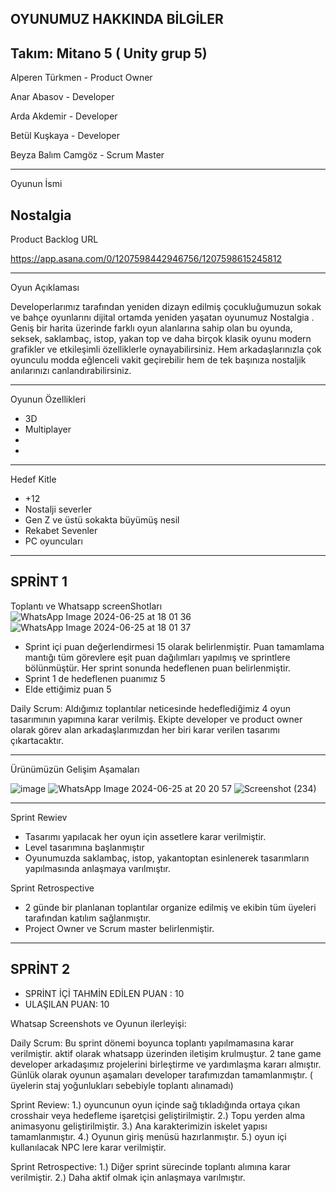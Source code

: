 OYUNUMUZ HAKKINDA BİLGİLER
---------------------------------------------------------------------------------------------------------------------------------------------------------------------------------------------------------------
Takım: Mitano 5 ( Unity grup 5)
---------------------------------------------------------------------------------------------------------------------------------------------------------------------------------------------------------------
Alperen Türkmen - Product Owner
                    
Anar Abasov - Developer
                    
Arda Akdemir - Developer
                    
Betül Kuşkaya - Developer
                    
Beyza Balım Camgöz - Scrum Master

---------------------------------------------------------------------------------------------------------------------------------------------------------------------------------------------------------------
Oyunun İsmi 

Nostalgia
---------------------------------------------------------------------------------------------------------------------------------------------------------------------------------------------------------------
Product Backlog URL

https://app.asana.com/0/1207598442946756/1207598615245812

---------------------------------------------------------------------------------------------------------------------------------------------------------------------------------------------------------------

Oyun Açıklaması

Developerlarımız tarafından yeniden dizayn edilmiş çocukluğumuzun sokak ve bahçe oyunlarını dijital ortamda yeniden yaşatan oyunumuz Nostalgia . Geniş bir harita üzerinde farklı oyun alanlarına sahip olan bu oyunda, seksek, saklambaç, istop, yakan top ve daha birçok klasik oyunu modern grafikler ve etkileşimli özelliklerle oynayabilirsiniz. Hem arkadaşlarınızla çok oyunculu modda eğlenceli vakit geçirebilir hem de tek başınıza nostaljik anılarınızı canlandırabilirsiniz.

------------------------------------------------------------------------------------------------------------------------------------------------------------------------------------------------------------

Oyunun Özellikleri

- 3D
- Multiplayer
- 
-

-------------------------------------------------------------------------------------------------------------------------------------------------------------------------------------------------------------
Hedef Kitle

- +12
- Nostalji severler
- Gen Z ve üstü sokakta büyümüş nesil
- Rekabet Sevenler
- PC oyuncuları

  


 -----------------------------------------------------------------------------------------------------------------------------------------------------------------------------------------------------------

 SPRİNT 1
 ------------------------------------------------------------------------------------------------------------------------------------------------------------------------------------------------------------

Toplantı ve Whatsapp screenShotları
![WhatsApp Image 2024-06-25 at 18 01 36](https://github.com/AlperenTurkmen/Mitano5/assets/163754127/9763a3f5-7c76-4fcd-bf94-a813e68fdfe2)   ![WhatsApp Image 2024-06-25 at 18 01 37](https://github.com/AlperenTurkmen/Mitano5/assets/163754127/0d49a877-ccb7-4420-8e2d-151f80b2347a)


- Sprint içi puan değerlendirmesi 15 olarak belirlenmiştir. Puan tamamlama mantığı tüm görevlere eşit puan dağılımları yapılmış ve sprintlere bölünmüştür. Her sprint sonunda hedeflenen puan belirlenmiştir.
- Sprint 1 de hedeflenen puanımız 5
- Elde ettiğimiz puan 5

Daily Scrum: Aldığımız toplantılar neticesinde hedeflediğimiz 4 oyun tasarımının yapımına karar verilmiş. Ekipte developer ve product owner olarak görev alan arkadaşlarımızdan her biri karar verilen tasarımı çıkartacaktır.

------------------------------------------------------------------------------------------------------------------------------------------------------------------------------------------------------------------------------

Ürünümüzün Gelişim Aşamaları

![image](https://github.com/AlperenTurkmen/Mitano5/assets/163754127/6eb8b04d-7083-4398-ac82-c64911602db2)
![WhatsApp Image 2024-06-25 at 20 20 57](https://github.com/AlperenTurkmen/Mitano5/assets/163754127/e324b6aa-b1f7-4d63-a015-b338a483d073)
![Screenshot (234)](https://github.com/AlperenTurkmen/Mitano5/assets/163754127/df7944eb-f608-48e2-8f99-bee9da7d2641)


------------------------------------------------------------------------------------------------------------------------------------

Sprint Rewiev

* Tasarımı yapılacak her oyun için assetlere karar verilmiştir.
* Level tasarımına başlanmıştır
* Oyunumuzda saklambaç, istop, yakantoptan esinlenerek tasarımların yapılmasında anlaşmaya varılmıştır.

Sprint Retrospective 

* 2 günde bir planlanan toplantılar organize edilmiş ve ekibin tüm üyeleri tarafından katılım sağlanmıştır.
* Project Owner ve Scrum master belirlenmiştir.



-----------------------------------------------------------------------------------------------------------------------

SPRİNT 2
---------------------------------------------------------------------------------------------------------------------

- SPRİNT İÇİ TAHMİN EDİLEN PUAN : 10
- ULAŞILAN PUAN: 10


Whatsap Screenshots ve Oyunun ilerleyişi: 


Daily Scrum: Bu sprint dönemi boyunca toplantı yapılmamasına karar verilmiştir. aktif olarak whatsapp üzerinden iletişim krulmuştur. 2 tane game developer arkadaşımız projelerini birleştirme ve yardımlaşma kararı almıştır. Günlük olarak oyunun aşamaları developer tarafımızdan tamamlanmıştır. ( üyelerin staj yoğunlukları sebebiyle toplantı alınamadı)

Sprint Review: 
1.) oyuncunun oyun içinde sağ tıkladığında ortaya çıkan crosshair veya hedefleme işaretçisi geliştirilmiştir.
2.) Topu yerden alma animasyonu geliştirilmiştir.
3.) Ana karakterimizin iskelet yapısı tamamlanmıştır.
4.) Oyunun giriş menüsü hazırlanmıştır.
5.) oyun içi kullanılacak NPC lere karar verilmiştir.


Sprint Retrospective:
1.) Diğer sprint sürecinde toplantı alımına karar verilmiştir.
2.) Daha aktif olmak için anlaşmaya varılmıştır.
